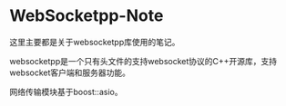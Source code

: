 # WebSocketpp-Note

这里主要都是关于websocketpp库使用的笔记。

websocketpp是一个只有头文件的支持websocket协议的C++开源库，支持websocket客户端和服务器功能。

网络传输模块基于boost::asio。
